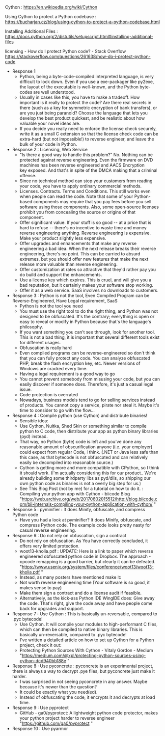 Cython : https://en.wikipedia.org/wiki/Cython

Using Cython to protect a Python codebase : https://bucharjan.cz/blog/using-cython-to-protect-a-python-codebase.html

Installing Additional Files : https://docs.python.org/2/distutils/setupscript.html#installing-additional-files


licensing - How do I protect Python code? - Stack Overflow
https://stackoverflow.com/questions/261638/how-do-i-protect-python-code

- Response 1
  - Python, being a byte-code-compiled interpreted language, is very difficult to lock down. Even if you use a exe-packager like py2exe, the layout of the executable is well-known, and the Python byte-codes are well understood.
  - Usually in cases like this, you have to make a tradeoff. How important is it really to protect the code? Are there real secrets in there (such as a key for symmetric encryption of bank transfers), or are you just being paranoid? Choose the language that lets you develop the best product quickest, and be realistic about how valuable your novel ideas are.
  - If you decide you really need to enforce the license check securely, write it as a small C extension so that the license check code can be extra-hard (but not impossible!) to reverse engineer, and leave the bulk of your code in Python.
- Response 2 : Licensing, Web Service 
  - "Is there a good way to handle this problem?" No. Nothing can be protected against reverse engineering. Even the firmware on DVD machines has been reverse engineered and AACS Encryption key exposed. And that's in spite of the DMCA making that a criminal offense.
  - Since no technical method can stop your customers from reading your code, you have to apply ordinary commercial methods.
  - Licenses. Contracts. Terms and Conditions. This still works even when people can read the code. Note that some of your Python-based components may require that you pay fees before you sell software using those components. Also, some open-source licenses prohibit you from concealing the source or origins of that component.
  - Offer significant value. If your stuff is so good -- at a price that is hard to refuse -- there's no incentive to waste time and money reverse engineering anything. Reverse engineering is expensive. Make your product slightly less expensive.
  - Offer upgrades and enhancements that make any reverse engineering a bad idea. When the next release breaks their reverse engineering, there's no point. This can be carried to absurd extremes, but you should offer new features that make the next release more valuable than reverse engineering.
  - Offer customization at rates so attractive that they'd rather pay you do build and support the enhancements.
  - Use a license key which expires. This is cruel, and will give you a bad reputation, but it certainly makes your software stop working.
  - Offer it as a web service. SaaS involves no downloads to customers.
- Response 3 : Python is not the tool, Even Compiled Program can be Reverse-Engineered, Have Legal requirement, SaaS
  - Python is not the tool you need
  - You must use the right tool to do the right thing, and Python was not designed to be obfuscated. It's the contrary; everything is open or easy to reveal or modify in Python because that's the language's philosophy.
  - If you want something you can't see through, look for another tool. This is not a bad thing, it is important that several different tools exist for different usages.
  - Obfuscation is really hard
  - Even compiled programs can be reverse-engineered so don't think that you can fully protect any code. You can analyze obfuscated PHP, break the flash encryption key, etc. Newer versions of Windows are cracked every time.
  - Having a legal requirement is a good way to go
  - You cannot prevent somebody from misusing your code, but you can easily discover if someone does. Therefore, it's just a casual legal issue.
  - Code protection is overrated
  - Nowadays, business models tend to go for selling services instead of products. You cannot copy a service, pirate nor steal it. Maybe it's time to consider to go with the flow...
- Response 4 : Compile python (use Cython) and distribute binaries!
  - Sensible idea:
  - Use Cython, Nuitka, Shed Skin or something similar to compile python to C code, then distribute your app as python binary libraries (pyd) instead.
  - That way, no Python (byte) code is left and you've done any reasonable amount of obscurification anyone (i.e. your employer) could expect from regular Code, I think. (.NET or Java less safe than this case, as that bytecode is not obfuscated and can relatively easily be decompiled into reasonable source.)
  - Cython is getting more and more compatible with CPython, so I think it should work. (I'm actually considering this for our product.. We're already building some thirdparty libs as pyd/dlls, so shipping our own python code as binaries is not a overly big step for us.)
  - See This Blog Post (not by me) for a tutorial on how to do it.  : Compiling your python app with Cython - biicode Blog
    "https://web.archive.org/web/20170602015512/http://blog.biicode.com/bii-internals-compiling-your-python-application-with-cython/ "
- Response 5 : pyminifier : It does Minify, obfuscate, and compress Python code
  - Have you had a look at pyminifier? It does Minify, obfuscate, and compress Python code. The example code looks pretty nasty for casual reverse engineering.
- Response 6 : Do not rely on obfuscation, sign a contract
  - Do not rely on obfuscation. As You have correctly concluded, it offers very limited protection. 
  - woot13-kholia.pdf : UPDATE: Here is a link to paper which reverse engineered obfuscated python code in Dropbox. The approach - opcode remapping is a good barrier, but clearly it can be defeated.
    "https://www.usenix.org/system/files/conference/woot13/woot13-kholia.pdf "
  - Instead, as many posters have mentioned make it:
  - Not worth reverse engineering time (Your software is so good, it makes sense to pay)
  - Make them sign a contract and do a license audit if feasible.
  - Alternatively, as the kick-ass Python IDE WingIDE does: Give away the code. That's right, give the code away and have people come back for upgrades and support.
- Response 7 : Use Cython : This is basically un-reversable, compared to .pyc bytecode!
  - Use Cython. It will compile your modules to high-performant C files, which can then be compiled to native binary libraries. This is basically un-reversable, compared to .pyc bytecode!
  - I've written a detailed article on how to set up Cython for a Python project, check it out:
  - Protecting Python Sources With Cython - Vitaly Gordon - Medium
    "https://medium.com/@xpl/protecting-python-sources-using-cython-dcd940bb188e "
- Response 8 : Use pyconcrete : pyconcrete is an experimental project, there is always a way to decrypt .pye files, but pyconcrete just make it harder.
  - I was surprised in not seeing pyconcrete in any answer. Maybe because it's newer than the question?
  - It could be exactly what you need(ed).
  - Instead of obfuscating the code, it encrypts it and decrypts at load time.
- Response 9 : Use pyprotect
  - GitHub - ga0/pyprotect: A lightweight python code protector, makes your python project harder to reverse engineer
    "https://github.com/ga0/pyprotect "
- Response 10 : Use pyarmor

